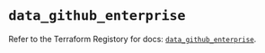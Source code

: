 # `data_github_enterprise`

Refer to the Terraform Registory for docs: [`data_github_enterprise`](https://registry.terraform.io/providers/integrations/github/5.29.0/docs/data-sources/enterprise).
